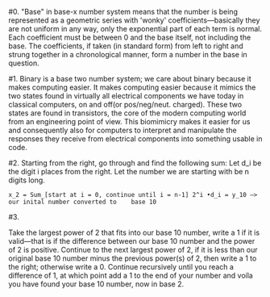 #0.
"Base" in base-x number system means that the number is being represented as a geometric series with 'wonky' coefficients—basically they are not uniform in any way, only the exponential part of each term is normal. Each coefficient must be between 0 and the base itself, not including the base. The coefficients, if taken (in standard form) from left to right and strung together in a chronological manner, form a number in the base in question. 

#1.
Binary is a base two number system; we care about binary because it makes computing easier. It makes computing easier because it mimics the two states found in virtually all electrical components we have today in classical computers, on and off(or pos/neg/neut. charged). These two states are found in transistors, the core of the modern computing world from an engineering point of view. This biomimicry makes it easier for us and consequently also for computers to interpret and manipulate the responses they receive from electrical components into something usable in code.

#2.
Starting from the right, go through and find the following sum:
	Let d_i be the digit i places from the right.
	Let the number we are starting with be n digits long.
	
	x_2 = Sum_[start at i = 0, continue until i = n-1] 2^i •d_i = y_10 —> our inital number converted to  	base 10

#3.

Take the largest power of 2 that fits into our base 10 number, write a 1 if it is valid—that is if the difference between our base 10 number and the power of 2 is positive. Continue to the next largest power of 2, if it is less than our original base 10 number minus the previous power(s) of 2, then write a 1 to the right; otherwise write a 0. Continue recursively until you reach a difference of 1, at which point add a 1 to the end of your number and voíla you have found your base 10 number, now in base 2.

